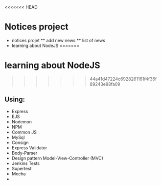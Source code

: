 <<<<<<< HEAD
# Notices project
* notices projet
** add new news
** list of news
* learning about NodeJS
=======
# learning about NodeJS
>>>>>>> 44a41d47224c6928261161f4f36f89243e88fa09
## Using:
* Express
* EJS
* Nodemon
* NPM
* Common JS
* MySql
* Consign
* Express Validator
* Body-Parser
* Design pattern Model-View-Controller (MVC)
* Jenkins Tests
* Supertest 
* Mocha
*
